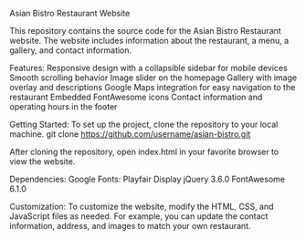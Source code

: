 Asian Bistro Restaurant Website

This repository contains the source code for the Asian Bistro Restaurant website. The website includes information about the restaurant, a menu, a gallery, and contact information.

Features:
Responsive design with a collapsible sidebar for mobile devices
Smooth scrolling behavior
Image slider on the homepage
Gallery with image overlay and descriptions
Google Maps integration for easy navigation to the restaurant
Embedded FontAwesome icons
Contact information and operating hours in the footer

Getting Started:
To set up the project, clone the repository to your local machine.
git clone https://github.com/username/asian-bistro.git

After cloning the repository, open index.html in your favorite browser to view the website.

Dependencies:
Google Fonts: Playfair Display
jQuery 3.6.0
FontAwesome 6.1.0

Customization:
To customize the website, modify the HTML, CSS, and JavaScript files as needed. For example, you can update the contact information, address, and images to match your own restaurant.
